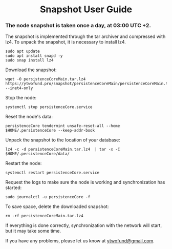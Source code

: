 <h1 align="center"> Snapshot User Guide </h1>
<h3 align="left"> The node snapshot is taken once a day, at 03:00 UTC +2. </h3>

The snapshot is implemented through the tar archiver and compressed with lz4. To unpack the snapshot, it is necessary to install lz4.
```
sudo apt update
sudo apt install snapd -y
sudo snap install lz4
```
Download the snapshot:
```
wget -O persistenceCoreMain.tar.lz4 https://ytwofund.pro/snapshot/persistenceCoreMain/persistenceCoreMain.tar.lz4 --inet4-only
```
Stop the node:
```
systemctl stop persistenceCore.service
```
Reset the node's data:
```
persistenceCore tendermint unsafe-reset-all --home $HOME/.persistenceCore --keep-addr-book
```
Unpack the snapshot to the location of your database:
```
lz4 -c -d persistenceCoreMain.tar.lz4  | tar -x -C $HOME/.persistenceCore/data/
```
Restart the node:
```
systemctl restart persistenceCore.service
```
Request the logs to make sure the node is working and synchronization has started:
```
sudo journalctl -u persistenceCore -f
```
To save space, delete the downloaded snapshot:
```
rm -rf persistenceCoreMain.tar.lz4
```
If everything is done correctly, synchronization with the network will start, but it may take some time.

If you have any problems, please let us know at ytwofund@gmail.com.
